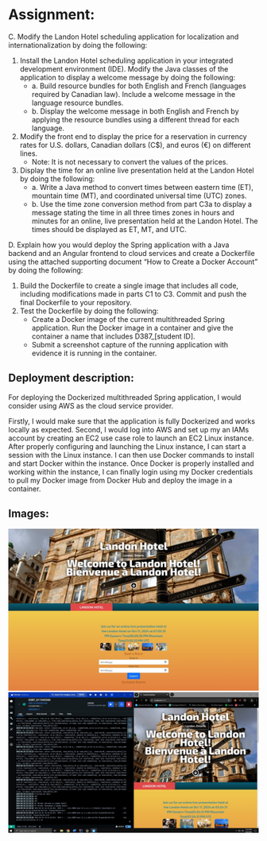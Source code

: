 # Assignment:

C. Modify the Landon Hotel scheduling application for localization and internationalization by doing the following:
1. Install the Landon Hotel scheduling application in your integrated development environment (IDE). Modify the Java classes of the application to display a welcome message by doing the following:
    - a. Build resource bundles for both English and French (languages required by Canadian law). Include a welcome message in the language resource bundles.
    - b. Display the welcome message in both English and French by applying the resource bundles using a different thread for each language.
2. Modify the front end to display the price for a reservation in currency rates for U.S. dollars, Canadian dollars (C$), and euros (€) on different lines.
    - Note: It is not necessary to convert the values of the prices.
3. Display the time for an online live presentation held at the Landon Hotel by doing the following:
    - a. Write a Java method to convert times between eastern time (ET), mountain time (MT), and coordinated universal time (UTC) zones.
    - b. Use the time zone conversion method from part C3a to display a message stating the time in all three times zones in hours and minutes for an online, live presentation held at the Landon Hotel. The times should be displayed as ET, MT, and UTC.

D. Explain how you would deploy the Spring application with a Java backend and an Angular frontend to cloud services and create a Dockerfile using the attached supporting document “How to Create a Docker Account” by doing the following:
1. Build the Dockerfile to create a single image that includes all code, including modifications made in parts C1 to C3. Commit and push the final Dockerfile to your repository.
2. Test the Dockerfile by doing the following:
    - Create a Docker image of the current multithreaded Spring application. Run the Docker image in a container and give the container a name that includes D387_[student ID].
    - Submit a screenshot capture of the running application with evidence it is running in the container.

## Deployment description:

For deploying the Dockerized multithreaded Spring application, I would consider using AWS as the cloud service provider.

Firstly, I would make sure that the application is fully Dockerized and works locally as expected. Second, I would log into AWS and set up my an IAMs account by creating an EC2 use case role to launch an EC2 Linux instance. After properly configuring and launching the Linux instance, I can start a session with the Linux instance. I can then use Docker commands to install and start Docker within the instance. Once Docker is properly installed and working within the instance, I can finally login using my Docker credentials to pull my Docker image from Docker Hub and deploy the image in a container.

## Images:
![Example Image](images/home.jpg)
![Deployment Image](DockerScreenshot.JPG)